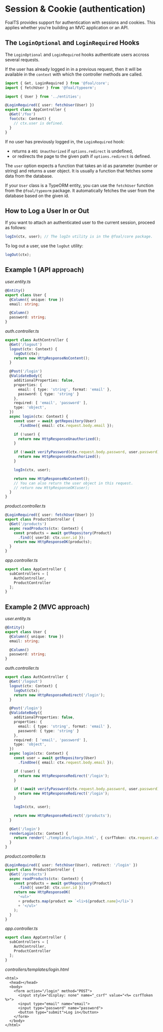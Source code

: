 # Session & Cookie \(authentication\)

FoalTS provides support for authentication with sessions and cookies. This applies whether you're building an MVC application or an API.

## The `LoginOptional` and `LoginRequired` Hooks

The `LoginOptional` and `LoginRequired` hooks authenticate users accross several requests.

If the user has already logged in in a previous request, then it will be available in the `context` with which the controller methods are called.

```typescript
import { Get, LoginRequired } from '@foal/core';
import { fetchUser } from '@foal/typeorm';

import { User } from '../entities';

@LoginRequired({ user: fetchUser(User) })
export class AppController {
  @Get('/foo')
  foo(ctx: Context) {
    // ctx.user is defined.
  }
}
```

If no user has previously logged in, the `LoginRequired` hook:

* returns a `401 Unauthorized` if `options.redirect` is undefined,
* or redirects the page to the given path if `options.redirect` is defined.

The `user` option expects a function that takes an id as parameter \(number or string\) and returns a user object. It is usually a function that fetches some data from the database.

If your `User` class is a TypeORM entity, you can use the `fetchUser` function from the `@foal/typeorm` package. It automatically fetches the user from the database based on the given id.

## How to Log a User In or Out

If you want to attach an authenticated user to the current session, proceed as follows:

```typescript
logIn(ctx, user); // The logIn utility is in the @foal/core package.
```

To log out a user, use the `logOut` utility:

```typescript
logOut(ctx);
```

## Example 1 \(API approach\)

_user.entity.ts_

```typescript
@Entity()
export class User {
  @Column({ unique: true })
  email: string;

  @Column()
  password: string;
}
```

_auth.controller.ts_

```typescript
export class AuthController {
  @Get('/logout')
  logout(ctx: Context) {
    logOut(ctx);
    return new HttpResponseNoContent();
  }

  @Post('/login')
  @ValidateBody({
    additionalProperties: false,
    properties: {
      email: { type: 'string', format: 'email' },
      password: { type: 'string' }
    },
    required: [ 'email', 'password' ],
    type: 'object',
  })
  async login(ctx: Context) {
    const user = await getRepository(User)
      .findOne({ email: ctx.request.body.email });

    if (!user) {
      return new HttpResponseUnauthorized();
    }

    if (!await verifyPassword(ctx.request.body.password, user.password)) {
      return new HttpResponseUnauthorized();
    }

    logIn(ctx, user);

    return new HttpResponseNoContent();
    // You can also return the user object in this request.
    // return new HttpResponseOK(user);
  }
}
```

_product.controller.ts_

```typescript
@LoginRequired({ user: fetchUser(User) })
export class ProductController {
  @Get('/products')
  async readProducts(ctx: Context) {
    const products = await getRepository(Product)
      .find({ userId: ctx.user.id });
    return new HttpResponseOK(products);
  }
}
```

_app.controller.ts_

```typescript
export class AppController {
  subControllers = [
    AuthController,
    ProductController
  ];
}
```

## Example 2 \(MVC approach\)

_user.entity.ts_

```typescript
@Entity()
export class User {
  @Column({ unique: true })
  email: string;

  @Column()
  password: string;
}
```

_auth.controller.ts_

```typescript
export class AuthController {
  @Get('/logout')
  logout(ctx: Context) {
    logOut(ctx);
    return new HttpResponseRedirect('/login');
  }

  @Post('/login')
  @ValidateBody({
    additionalProperties: false,
    properties: {
      email: { type: 'string', format: 'email' },
      password: { type: 'string' }
    },
    required: [ 'email', 'password' ],
    type: 'object',
  })
  async login(ctx: Context) {
    const user = await getRepository(User)
      .findOne({ email: ctx.request.body.email });

    if (!user) {
      return new HttpResponseRedirect('/login');
    }

    if (!await verifyPassword(ctx.request.body.password, user.password)) {
      return new HttpResponseRedirect('/login');
    }

    logIn(ctx, user);

    return new HttpResponseRedirect('/products');
  }

  @Get('/login')
  renderLogin(ctx: Context) {
    return render('./templates/login.html', { csrfToken: ctx.request.csrfToken() }, __dirname);
  }
}
```

_product.controller.ts_

```typescript
@LoginRequired({ user: fetchUser(User), redirect: '/login' })
export class ProductController {
  @Get('/products')
  async readProducts(ctx: Context) {
    const products = await getRepository(Product)
      .find({ userId: ctx.user.id });
    return new HttpResponseOK(
      '<ul>'
      + products.map(product => `<li>${product.name}</li>`)
      + '</ul>'
    );
  }
}
```

_app.controller.ts_

```typescript
export class AppController {
  subControllers = [
    AuthController,
    ProductController
  ];
}
```

_controllers/templates/login.html_

```markup
<html>
  <head></head>
  <body>
    <form action="/login" method="POST">
      <input style="display: none" name="_csrf" value="<%= csrfToken %>">
      <input type="email" name="email">
      <input type="password" name="password">
      <button type="submit">Log in</button>
    </form>
  </body>
</html>
```

